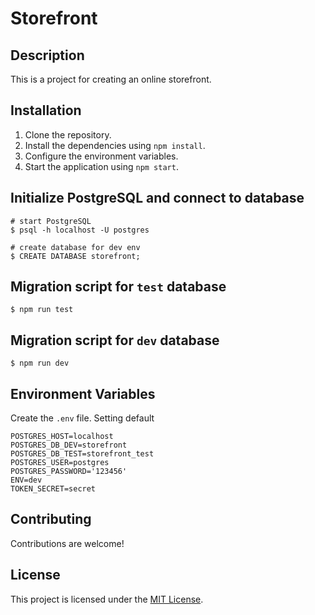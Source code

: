 # Storefront

## Description

This is a project for creating an online storefront.

## Installation

1. Clone the repository.
2. Install the dependencies using `npm install`.
3. Configure the environment variables.
4. Start the application using `npm start`.

## Initialize PostgreSQL and connect to database

```shell
# start PostgreSQL
$ psql -h localhost -U postgres

# create database for dev env
$ CREATE DATABASE storefront;

```

## Migration script for `test` database

```shell
$ npm run test
```

## Migration script for `dev` database

```shell
$ npm run dev
```

## Environment Variables

Create the `.env` file.
Setting default

```shell
POSTGRES_HOST=localhost
POSTGRES_DB_DEV=storefront
POSTGRES_DB_TEST=storefront_test
POSTGRES_USER=postgres
POSTGRES_PASSWORD='123456'
ENV=dev
TOKEN_SECRET=secret
```

## Contributing

Contributions are welcome!

## License

This project is licensed under the [MIT License](./LICENSE).
